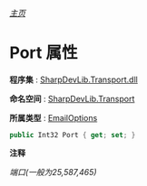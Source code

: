 ###### [主页](./Index.md "主页")

# Port 属性

**程序集** : [SharpDevLib.Transport.dll](./SharpDevLib.Transport.assembly.md "SharpDevLib.Transport.dll")

**命名空间** : [SharpDevLib.Transport](./SharpDevLib.Transport.namespace.md "SharpDevLib.Transport")

**所属类型** : [EmailOptions](./SharpDevLib.Transport.EmailOptions.md "EmailOptions")

``` csharp
public Int32 Port { get; set; }
```

**注释**

*端口(一般为25,587,465)*



